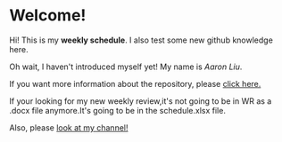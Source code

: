 # Welcome!

Hi! This is my **weekly schedule**. I also test some new github knowledge here.

Oh wait, I haven't introduced myself yet! My name is *Aaron Liu*.

If you want more information about the repository, please 
[click here.](https://github.com/aaronliu0130/schedule/wiki)

If your looking for my new weekly review,it's not going to be in WR as a .docx file anymore.It's going to be in the schedule.xlsx file.

Also, please [look at my channel!](https://www.youtube.com/channel/UCvfqduLrAaBeQjexEEqVZfA?sub_confirmation=1)
